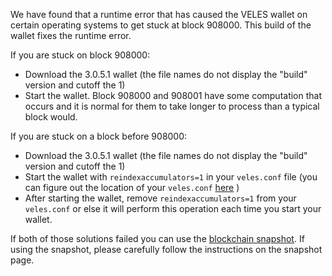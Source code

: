 We have found that a runtime error that has caused the VELES wallet on certain operating systems to get stuck at block 908000. This build of the wallet fixes the runtime error.

If you are stuck on block 908000:
- Download the 3.0.5.1 wallet (the file names do not display the "build" version and cutoff the 1)
- Start the wallet. Block 908000 and 908001 have some computation that occurs and it is normal for them to take longer to process than a typical block would.

If you are stuck on a block before 908000:
- Download the 3.0.5.1 wallet (the file names do not display the "build" version and cutoff the 1)
- Start the wallet with `reindexaccumulators=1` in your `veles.conf` file (you can figure out the location of your `veles.conf` [here](https://veles.freshdesk.com/support/solutions/articles/30000004664-where-are-my-wallet-dat-blockchain-and-configuration-conf-files-located-) )
- After starting the wallet, remove `reindexaccumulators=1` from your `veles.conf` or else it will perform this operation each time you start your wallet.

If both of those solutions failed you can use the [blockchain snapshot](http://178.254.23.111/~pub/VELES/Daily-Snapshots-Html/VELES-Daily-Snapshots.html). If using the snapshot, please carefully follow the instructions on the snapshot page.